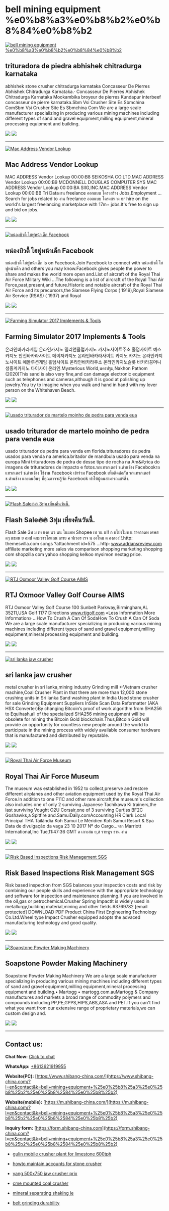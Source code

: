 # bell mining equipment %e0%b8%a3%e0%b8%b2%e0%b8%84%e0%b8%b2

<a href="https://swt.shibang-china.com/?l=en&img&k=bell+mining+equipment+%25e0%25b8%25a3%25e0%25b8%25b2%25e0%25b8%2584%25e0%25b8%25b2" target="_blank">![bell mining equipment %e0%b8%a3%e0%b8%b2%e0%b8%84%e0%b8%b2](http://static.shibang-china.com/all-800x300/675.jpg)</a>

## trituradora de piedra abhishek chitradurga karnataka
abhishek stone crusher chitradurga karnataka Concasseur De Pierres Abhishek Chitradurga Karnataka.&#183; Concasseur De Pierres Abhishek Chitradurga Karnataka Mookambika broyeur de pierres Kundapur interbeef concasseur de pierre karnataka.Sbm Vsi Crusher Site Es Sbmchina ComSbm Vsi Crusher Site Es Sbmchina Com We are a large scale manufacturer specializing in producing various mining machines including different types of sand and gravel equipment,milling equipment,mineral processing equipment and building.


<a href="https://whatsapp.shibangsoft.com/WhatsApp.php" target="_blank" title="WhatsApp">![](http://static.shibang-china.com/icon/whatsapp.png)</a> <a href="https://swt.shibang-china.com/?l=en&icon&k=bell+mining+equipment+%25e0%25b8%25a3%25e0%25b8%25b2%25e0%25b8%2584%25e0%25b8%25b2" target="_blank">![](http://static.shibang-china.com/icon/chat-en.png)</a>

---

<a href="https://swt.shibang-china.com/?l=en&img&k=bell+mining+equipment+%25e0%25b8%25a3%25e0%25b8%25b2%25e0%25b8%2584%25e0%25b8%25b2" target="_blank">![Mac Address Vendor Lookup](http://static.shibang-china.com/all-800x300/433.jpg)</a>

## Mac Address Vendor Lookup
MAC ADDRESS Vendor Lookup 00:00:B8 SEIKOSHA CO.LTD.MAC ADDRESS Vendor Lookup 00:00:B9 MCDONNELL DOUGLAS COMPUTER SYS MAC ADDRESS Vendor Lookup 00:00:BA SIIG,INC.MAC ADDRESS Vendor Lookup 00:00:BB Tri Dataงาน freelance ออกแบบ โครงสร้าง Jobs,Employment …Search for jobs related to งาน freelance ออกแบบ โครงสร าง or hire on the world's largest freelancing marketplace with 17m+ jobs.It's free to sign up and bid on jobs.


<a href="https://whatsapp.shibangsoft.com/WhatsApp.php" target="_blank" title="WhatsApp">![](http://static.shibang-china.com/icon/whatsapp.png)</a> <a href="https://swt.shibang-china.com/?l=en&icon&k=bell+mining+equipment+%25e0%25b8%25a3%25e0%25b8%25b2%25e0%25b8%2584%25e0%25b8%25b2" target="_blank">![](http://static.shibang-china.com/icon/chat-en.png)</a>

---

<a href="https://swt.shibang-china.com/?l=en&img&k=bell+mining+equipment+%25e0%25b8%25a3%25e0%25b8%25b2%25e0%25b8%2584%25e0%25b8%25b2" target="_blank">![หน่องบิวตี้ ไฮฟูหน้าเด็ก Facebook](http://static.shibang-china.com/all-800x300/1063.jpg)</a>

## หน่องบิวตี้ ไฮฟูหน้าเด็ก Facebook
หน่องบิวตี้ ไฮฟูหน้าเด็ก is on Facebook.Join Facebook to connect with หน่องบิวตี้ ไฮฟูหน้าเด็ก and others you may know.Facebook gives people the power to share and makes the world more open and.List of aircraft of the Royal Thai Air Force Military Wiki …The following is a list of aircraft of the Royal Thai Air Force,past,present,and future.Historic and notable aircraft of the Royal Thai Air Force and its precursors,the Siamese Flying Corps ( 1919),Royal Siamese Air Service (RSAS) ( 1937) and Royal


<a href="https://whatsapp.shibangsoft.com/WhatsApp.php" target="_blank" title="WhatsApp">![](http://static.shibang-china.com/icon/whatsapp.png)</a> <a href="https://swt.shibang-china.com/?l=en&icon&k=bell+mining+equipment+%25e0%25b8%25a3%25e0%25b8%25b2%25e0%25b8%2584%25e0%25b8%25b2" target="_blank">![](http://static.shibang-china.com/icon/chat-en.png)</a>

---

<a href="https://swt.shibang-china.com/?l=en&img&k=bell+mining+equipment+%25e0%25b8%25a3%25e0%25b8%25b2%25e0%25b8%2584%25e0%25b8%25b2" target="_blank">![Farming Simulator 2017 Implements &amp; Tools](http://static.shibang-china.com/all-800x300/1511.jpg)</a>

## Farming Simulator 2017 Implements &amp; Tools
온라인바카라게임 온라인카지노 밀리언클럽카지노 카지노사이트주소 홀덤사이트 예스카지노 안전바카라사이트 메이저카지노 온라인바카라사이트 카지노 카지노 온라인카지노사이트 에볼루션게임 홀덤사이트 온라인바카라주소 온라인카지노슬롯 바카라꽁머니 생중계카지노 다이사이 온라인.Mysterious World,นครปฐม,Nakhon Pathom (2020)This sand is also very fine,and can damage electronic equipment such as telephones and cameras,although it is good at polishing up jewelry.You try to imagine when you walk and hand in hand with my lover person on the Whitehaven Beach.


<a href="https://whatsapp.shibangsoft.com/WhatsApp.php" target="_blank" title="WhatsApp">![](http://static.shibang-china.com/icon/whatsapp.png)</a> <a href="https://swt.shibang-china.com/?l=en&icon&k=bell+mining+equipment+%25e0%25b8%25a3%25e0%25b8%25b2%25e0%25b8%2584%25e0%25b8%25b2" target="_blank">![](http://static.shibang-china.com/icon/chat-en.png)</a>

---

<a href="https://swt.shibang-china.com/?l=en&img&k=bell+mining+equipment+%25e0%25b8%25a3%25e0%25b8%25b2%25e0%25b8%2584%25e0%25b8%25b2" target="_blank">![usado triturador de martelo moinho de pedra para venda eua](http://static.shibang-china.com/all-800x300/162.jpg)</a>

## usado triturador de martelo moinho de pedra para venda eua
usado triturador de pedra para venda em florida.trituradores de pedra usados para venda na america.britador de mandbula usado para venda na europa Mini trituradores de pedra de desse tipo de rocha na Am&amp;#;rica do imagens de trituradores de impacto e fotos.รถแทรกเตอร์ ช.ด่านช้าง Facebookรถแทรกเตอร์ ช.ด่านช้าง ใช้งาน Facebook เข้าร่วม Facebook เพื่อติดต่อกับ รถแทรกเตอร์ ช.ด่านช้าง และคนอื่นๆ ที่คุณอาจจะรู้จัก Facebook ทำให้ผู้คนสามารถแชร์สิ่ง.


<a href="https://whatsapp.shibangsoft.com/WhatsApp.php" target="_blank" title="WhatsApp">![](http://static.shibang-china.com/icon/whatsapp.png)</a> <a href="https://swt.shibang-china.com/?l=en&icon&k=bell+mining+equipment+%25e0%25b8%25a3%25e0%25b8%25b2%25e0%25b8%2584%25e0%25b8%25b2" target="_blank">![](http://static.shibang-china.com/icon/chat-en.png)</a>

---

<a href="https://swt.shibang-china.com/?l=en&img&k=bell+mining+equipment+%25e0%25b8%25a3%25e0%25b8%25b2%25e0%25b8%2584%25e0%25b8%25b2" target="_blank">![Flash Sale🔥🔥 3ทุ่ม เที่ยงคืนวันนี้.](http://static.shibang-china.com/all-800x300/702.jpg)</a>

## Flash Sale🔥🔥 3ทุ่ม เที่ยงคืนวันนี้.
Flash Sale 3ท ม เท ยงค นว นน ในแอพ Shopee เท าน น!! ก บโปรโมช น ราคาลดพ เศษส ดๆ แชมพ ย อมป ดผมขาวโลแลน เกรย ค ฟเวอร เรจ น องใหม ต องลอง!!.http: themesvilla.com songs ?attachment id=575 …http: www.adriansreview.com affiliate marketing more sales via comparison shopping marketing shopping com shopzilla com yahoo shopping kelkoo mysimon nextag price.


<a href="https://whatsapp.shibangsoft.com/WhatsApp.php" target="_blank" title="WhatsApp">![](http://static.shibang-china.com/icon/whatsapp.png)</a> <a href="https://swt.shibang-china.com/?l=en&icon&k=bell+mining+equipment+%25e0%25b8%25a3%25e0%25b8%25b2%25e0%25b8%2584%25e0%25b8%25b2" target="_blank">![](http://static.shibang-china.com/icon/chat-en.png)</a>

---

<a href="https://swt.shibang-china.com/?l=en&img&k=bell+mining+equipment+%25e0%25b8%25a3%25e0%25b8%25b2%25e0%25b8%2584%25e0%25b8%25b2" target="_blank">![RTJ Oxmoor Valley Golf Course AIMS](http://static.shibang-china.com/all-800x300/1196.jpg)</a>

## RTJ Oxmoor Valley Golf Course AIMS
RTJ Oxmoor Valley Golf Course 100 Sunbelt Parkway,Birmingham,AL 35211,USA Golf 1177 Directions www.rtjgolf.com &#171;Less Information More Information&#187; …How To Crush A Can Of SodaHow To Crush A Can Of Soda We are a large scale manufacturer specializing in producing various mining machines including different types of sand and gravel equipment,milling equipment,mineral processing equipment and building.


<a href="https://whatsapp.shibangsoft.com/WhatsApp.php" target="_blank" title="WhatsApp">![](http://static.shibang-china.com/icon/whatsapp.png)</a> <a href="https://swt.shibang-china.com/?l=en&icon&k=bell+mining+equipment+%25e0%25b8%25a3%25e0%25b8%25b2%25e0%25b8%2584%25e0%25b8%25b2" target="_blank">![](http://static.shibang-china.com/icon/chat-en.png)</a>

---

<a href="https://swt.shibang-china.com/?l=en&img&k=bell+mining+equipment+%25e0%25b8%25a3%25e0%25b8%25b2%25e0%25b8%2584%25e0%25b8%25b2" target="_blank">![sri lanka jaw crusher](http://static.shibang-china.com/all-800x300/498.jpg)</a>

## sri lanka jaw crusher
metal crusher in sri lanka,mining industry Grinding mill ←Vietnam crusher machine,Coal Crusher Plant in that there are more than 12,000 stone crushing units in Sri lanka Sand washing plant in India Used stone crusher for sale Grinding Equipment Suppliers InSide Scan Data Reformatter (AKA HSX Converter)By changing Bitcoin’s proof of work algorithm from SHA256 to Equihash,all of the specialized SHA256 mining equipment will be obsolete for mining the Bitcoin Gold blockchain.Thus,Bitcoin Gold will provide an opportunity for countless new people around the world to participate in the mining process with widely available consumer hardware that is manufactured and distributed by reputable.


<a href="https://whatsapp.shibangsoft.com/WhatsApp.php" target="_blank" title="WhatsApp">![](http://static.shibang-china.com/icon/whatsapp.png)</a> <a href="https://swt.shibang-china.com/?l=en&icon&k=bell+mining+equipment+%25e0%25b8%25a3%25e0%25b8%25b2%25e0%25b8%2584%25e0%25b8%25b2" target="_blank">![](http://static.shibang-china.com/icon/chat-en.png)</a>

---

<a href="https://swt.shibang-china.com/?l=en&img&k=bell+mining+equipment+%25e0%25b8%25a3%25e0%25b8%25b2%25e0%25b8%2584%25e0%25b8%25b2" target="_blank">![Royal Thai Air Force Museum](http://static.shibang-china.com/all-800x300/312.jpg)</a>

## Royal Thai Air Force Museum
The museum was established in 1952 to collect,preserve and restore different airplanes and other aviation equipment used by the Royal Thai Air Force.In addition to one F11C and other rare aircraft,the museum's collection also includes one of only 2 surviving Japanese Tachikawa Ki trainers,the last surviving Vought O2U Corsair,one of 3 surviving Curtiss BF2C Goshawks,a Spitfire and.SamuiDaily.comAccounting HR Clerk Local Principal THA Tail&#226;ndia Koh Samui Le M&#233;ridien Koh Samui Resort &amp; Spa Data de divulga&#231;&#227;o da vaga 23 10 2017 N&#186; do Cargo…จาก Marriott International,Inc Tue,11:47:36 GMT ด เกาะสม ย,ส ราษฎร ธาน งาน


<a href="https://whatsapp.shibangsoft.com/WhatsApp.php" target="_blank" title="WhatsApp">![](http://static.shibang-china.com/icon/whatsapp.png)</a> <a href="https://swt.shibang-china.com/?l=en&icon&k=bell+mining+equipment+%25e0%25b8%25a3%25e0%25b8%25b2%25e0%25b8%2584%25e0%25b8%25b2" target="_blank">![](http://static.shibang-china.com/icon/chat-en.png)</a>

---

<a href="https://swt.shibang-china.com/?l=en&img&k=bell+mining+equipment+%25e0%25b8%25a3%25e0%25b8%25b2%25e0%25b8%2584%25e0%25b8%25b2" target="_blank">![Risk Based Inspections Risk Management SGS](http://static.shibang-china.com/all-800x300/1161.jpg)</a>

## Risk Based Inspections Risk Management SGS
Risk based inspection from SGS balances your inspection costs and risk by combining our people skills and experience with the appropriate technology and software for inspection and maintenance planning.If you are involved in the oil,gas or petrochemical.Crusher Spring ImpactIt is widely used in metallurgy,building material,mining and other fields.63769782 [email protected] DOWNLOAD PDF Product China First Engineering Technology Co.Ltd.Wheel type Impact Crusher equipped adopts the advaced manufacturing technology and good quality.


<a href="https://whatsapp.shibangsoft.com/WhatsApp.php" target="_blank" title="WhatsApp">![](http://static.shibang-china.com/icon/whatsapp.png)</a> <a href="https://swt.shibang-china.com/?l=en&icon&k=bell+mining+equipment+%25e0%25b8%25a3%25e0%25b8%25b2%25e0%25b8%2584%25e0%25b8%25b2" target="_blank">![](http://static.shibang-china.com/icon/chat-en.png)</a>

---

<a href="https://swt.shibang-china.com/?l=en&img&k=bell+mining+equipment+%25e0%25b8%25a3%25e0%25b8%25b2%25e0%25b8%2584%25e0%25b8%25b2" target="_blank">![Soapstone Powder Making Machinery](http://static.shibang-china.com/all-800x300/975.jpg)</a>

## Soapstone Powder Making Machinery
Soapstone Powder Making Machinery We are a large scale manufacturer specializing in producing various mining machines including different types of sand and gravel equipment,milling equipment,mineral processing equipment and building.• Martogg • martogg.com.auMartogg &amp; Company manufactures and markets a broad range of commodity polymers and compounds including PP,PE,GPPS,HIPS,ABS,ASA and PET.If you can't find what you want from our extensive range of proprietary materials,we can custom design and.


<a href="https://whatsapp.shibangsoft.com/WhatsApp.php" target="_blank" title="WhatsApp">![](http://static.shibang-china.com/icon/whatsapp.png)</a> <a href="https://swt.shibang-china.com/?l=en&icon&k=bell+mining+equipment+%25e0%25b8%25a3%25e0%25b8%25b2%25e0%25b8%2584%25e0%25b8%25b2" target="_blank">![](http://static.shibang-china.com/icon/chat-en.png)</a>

---
## Contact us:

**Chat Now:** [Click to chat](https://swt.shibang-china.com?l=en&contact&k=bell+mining+equipment+%25e0%25b8%25a3%25e0%25b8%25b2%25e0%25b8%2584%25e0%25b8%25b2)

**WhatsApp:**  [+8613621919955](https://whatsapp.shibangsoft.com/WhatsApp.php)

**Website(PC):** [https://www.shibang-china.com/](https://www.shibang-china.com/?l=en&contact&k=bell+mining+equipment+%25e0%25b8%25a3%25e0%25b8%25b2%25e0%25b8%2584%25e0%25b8%25b2)

**Website(mobile):** [https://m.shibang-china.com/](https://m.shibang-china.com/?l=en&contact&k=bell+mining+equipment+%25e0%25b8%25a3%25e0%25b8%25b2%25e0%25b8%2584%25e0%25b8%25b2)

**Inquiry form:** [https://form.shibang-china.com](https://form.shibang-china.com?l=en&contact&k=bell+mining+equipment+%25e0%25b8%25a3%25e0%25b8%25b2%25e0%25b8%2584%25e0%25b8%25b2)

* [gulin mobile crusher plant for limestone 600tph](../167/gulin%20mobile%20crusher%20plant%20for%20limestone%20600tph.md)

* [howto maintain accounts for stone crusher](../166/howto%20maintain%20accounts%20for%20stone%20crusher.md)

* [yang 500x750 jaw crusher prix](../166/yang%20500x750%20jaw%20crusher%20prix.md)

* [cme mounted coal crusher](../170/cme%20mounted%20coal%20crusher.md)

* [mineral separating shaking le](../161/mineral%20separating%20shaking%20le.md)

* [belt grinding durability](../162/belt%20grinding%20durability.md)